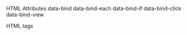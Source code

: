 HTML Attributes
data-bind 
data-bind-each
data-bind-if
data-bind-click
data-bind-view

HTML tags
<route />